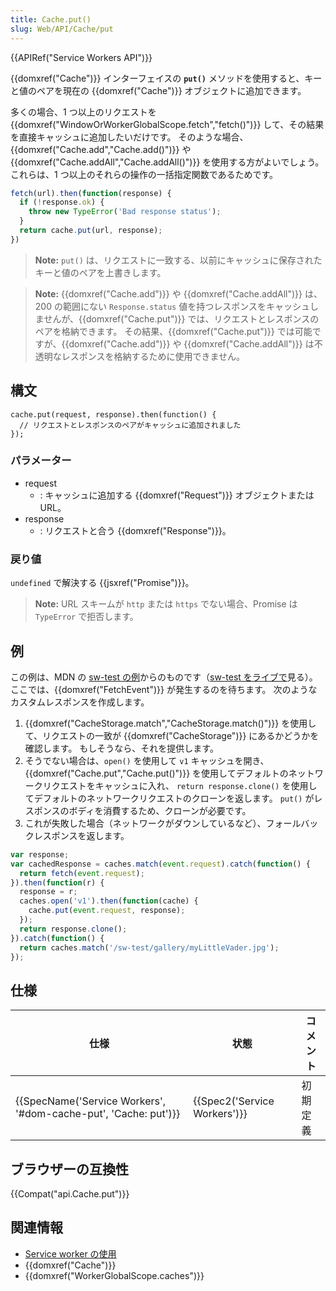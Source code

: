 ```yaml
---
title: Cache.put()
slug: Web/API/Cache/put
---
```


{{APIRef("Service Workers API")}}

{{domxref("Cache")}} インターフェイスの **`put()`** メソッドを使用すると、キーと値のペアを現在の {{domxref("Cache")}} オブジェクトに追加できます。

多くの場合、1 つ以上のリクエストを {{domxref("WindowOrWorkerGlobalScope.fetch","fetch()")}} して、その結果を直接キャッシュに追加したいだけです。 そのような場合、{{domxref("Cache.add","Cache.add()")}} や {{domxref("Cache.addAll","Cache.addAll()")}} を使用する方がよいでしょう。 これらは、1 つ以上のそれらの操作の一括指定関数であるためです。

```js
fetch(url).then(function(response) {
  if (!response.ok) {
    throw new TypeError('Bad response status');
  }
  return cache.put(url, response);
})
```

> **Note:** `put()` は、リクエストに一致する、以前にキャッシュに保存されたキーと値のペアを上書きします。

> **Note:** {{domxref("Cache.add")}} や {{domxref("Cache.addAll")}} は、200 の範囲にない `Response.status` 値を持つレスポンスをキャッシュしませんが、{{domxref("Cache.put")}} では、リクエストとレスポンスのペアを格納できます。 その結果、{{domxref("Cache.put")}} では可能ですが、{{domxref("Cache.add")}} や {{domxref("Cache.addAll")}} は不透明なレスポンスを格納するために使用できません。

## 構文

```
cache.put(request, response).then(function() {
  // リクエストとレスポンスのペアがキャッシュに追加されました
});
```

### パラメーター

- request
  - : キャッシュに追加する {{domxref("Request")}} オブジェクトまたは URL。
- response
  - : リクエストと合う {{domxref("Response")}}。

### 戻り値

`undefined` で解決する {{jsxref("Promise")}}。

> **Note:** URL スキームが `http` または `https` でない場合、Promise は `TypeError` で拒否します。

## 例

この例は、MDN の [sw-test の例](https://github.com/mdn/sw-test/)からのものです（[sw-test をライブで](https://mdn.github.io/sw-test/)見る）。 ここでは、{{domxref("FetchEvent")}} が発生するのを待ちます。 次のようなカスタムレスポンスを作成します。

1. {{domxref("CacheStorage.match","CacheStorage.match()")}} を使用して、リクエストの一致が {{domxref("CacheStorage")}} にあるかどうかを確認します。 もしそうなら、それを提供します。
2. そうでない場合は、`open()` を使用して `v1` キャッシュを開き、{{domxref("Cache.put","Cache.put()")}} を使用してデフォルトのネットワークリクエストをキャッシュに入れ、 `return response.clone()` を使用してデフォルトのネットワークリクエストのクローンを返します。 `put()` がレスポンスのボディを消費するため、クローンが必要です。
3. これが失敗した場合（ネットワークがダウンしているなど）、フォールバックレスポンスを返します。

```js
var response;
var cachedResponse = caches.match(event.request).catch(function() {
  return fetch(event.request);
}).then(function(r) {
  response = r;
  caches.open('v1').then(function(cache) {
    cache.put(event.request, response);
  });
  return response.clone();
}).catch(function() {
  return caches.match('/sw-test/gallery/myLittleVader.jpg');
});
```

## 仕様

| 仕様                                                                                 | 状態                                 | コメント |
| ------------------------------------------------------------------------------------ | ------------------------------------ | -------- |
| {{SpecName('Service Workers', '#dom-cache-put', 'Cache: put')}} | {{Spec2('Service Workers')}} | 初期定義 |

## ブラウザーの互換性

{{Compat("api.Cache.put")}}

## 関連情報

- [Service worker の使用](/ja/docs/Web/API/Service_Worker_API/Using_Service_Workers)
- {{domxref("Cache")}}
- {{domxref("WorkerGlobalScope.caches")}}
